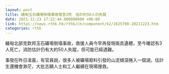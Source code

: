 ```yaml
---
layout: post
title: 緬甸玉石礦場倒塌事故增至3死　估計約50人仍失蹤
date: 2021-12-23 17:22:44.000000000 +08:00
link: https://news.rthk.hk/rthk/ch/component/k2/1625700-20211223.htm
categories: rthk
---
```


緬甸北部克欽邦玉石礦場倒塌事故，救援人員今早再發現兩具遺體，至今確認有3人死亡，消防估計仍有大約50人失蹤，但可能已經遇難。

事發在昨日凌晨，有官員說，很多人被礦場廢料引發的山泥傾瀉捲入一個湖，估計生還機會渺茫，大批志願人士和工人繼續在現場搜救。
